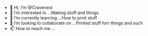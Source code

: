 - 👋 Hi, I’m @Cravenest
- 👀 I’m interested in ...Making stuff and things
- 🌱 I’m currently learning ...How to print stuff
- 💞️ I’m looking to collaborate on ...Printed stuff forr things and such
- 📫 How to reach me ...

<!---
Cravenest/Cravenest is a ✨ special ✨ repository because its `README.md` (this file) appears on your GitHub profile.
You can click the Preview link to take a look at your changes.
--->
